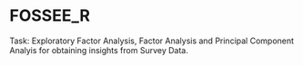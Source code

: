 # FOSSEE_R

Task: Exploratory Factor Analysis, Factor Analysis and Principal Component Analyis for obtaining insights from Survey Data.
